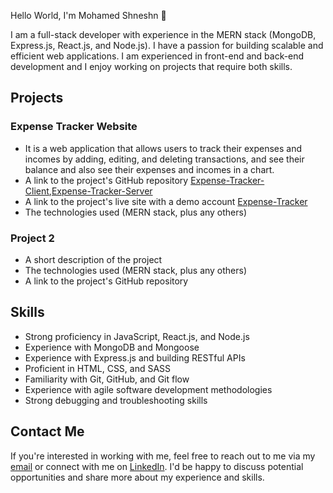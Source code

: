 Hello World, I'm Mohamed Shneshn 👋


I am a full-stack developer with experience in the MERN stack (MongoDB, Express.js, React.js, and Node.js). I have a passion for building scalable and efficient web applications. I am experienced in front-end and back-end development and I enjoy working on projects that require both skills.

## Projects

### Expense Tracker Website
- It is a web application that allows users to track their expenses and incomes by adding, editing, and deleting transactions, and see their balance and   also see their expenses and incomes in a chart.
- A link to the project's GitHub repository [Expense-Tracker-Client](https://github.com/mohamedshneshn/expense-tracker-client),[Expense-Tracker-Server](https://github.com/mohamedshneshn/expense-tracker-server)
- A link to the project's live site with a demo account [Expense-Tracker](https://expence-tracker-mohamed.netlify.app/login)
- The technologies used (MERN stack, plus any others)

### Project 2
- A short description of the project
- The technologies used (MERN stack, plus any others)
- A link to the project's GitHub repository

## Skills

- Strong proficiency in JavaScript, React.js, and Node.js
- Experience with MongoDB and Mongoose
- Experience with Express.js and building RESTful APIs
- Proficient in HTML, CSS, and SASS
- Familiarity with Git, GitHub, and Git flow
- Experience with agile software development methodologies
- Strong debugging and troubleshooting skills

## Contact Me

If you're interested in working with me, feel free to reach out to me via my [email](mailto:eng.mohamed.shneshn@email.com) or connect with me on [LinkedIn](https://www.linkedin.com/in/mohamed-shneshn-a9188094/). I'd be happy to discuss potential opportunities and share more about my experience and skills.


